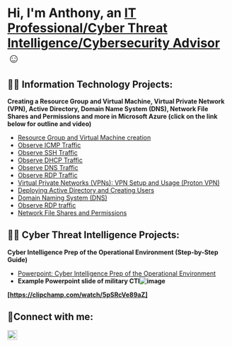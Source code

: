 <h1>Hi, I'm Anthony, an <a href="www.linkedin.com">IT Professional/Cyber Threat Intelligence/Cybersecurity Advisor</a>☺</h1>

<h2>👨‍💻 Information Technology Projects:</h2>
   <b>Creating a Resource Group and Virtual Machine, Virtual Private Network (VPN), Active Directory, Domain Name System (DNS), Network File Shares and Permissions and more in Microsoft Azure (click on the link below for outline and video)</b>

  - [Resource Group and Virtual Machine creation](https://github.com/Searcher121978/Microsoft-Azure-Virtual-Machine-Resource-Group)
  - [Observe ICMP Traffic](https://github.com/Searcher121978/Observe-ICMP-Traffic)
  - [Observe SSH Traffic](https://github.com/Searcher121978/Observe-SSH-Traffic)
  - [Observe DHCP Traffic](https://github.com/Searcher121978/Observe-DHCP-Traffic)
  - [Observe DNS Traffic](https://github.com/Searcher121978/Observe-DNS-Traffic)
  - [Observe RDP Traffic](https://github.com/Searcher121978/Observe-RDP-Traffic)
  - [Virtual Private Networks (VPNs): VPN Setup and Usage (Proton VPN)](https://github.com/Searcher121978/VPN-setup)
  - [Deploying Active Directory and Creating Users](https://github.com/Searcher121978/Deploying-Active-Directory-and-Creating-Users)
  - [Domain Naming System (DNS)](https://github.com/Searcher121978/Observe-DNS-Traffic)
  - [Observe RDP traffic](https://github.com/Searcher121978/Observe-RDP-Traffic)
  - [Network File Shares and Permissions](https://github.com/Searcher121978/Network-File-Shares-and-Permissions)
 
    
<h2>👨‍💻 Cyber Threat Intelligence Projects:</h2>

   <b>Cyber Intelligence Prep of the Operational Environment (Step-by-Step Guide)</b>
  - [Powerpoint: Cyber Intelligence Prep of the Operational Environment](https://github.com/Searcher121978/cyber-IntelPOE)
- <b>**Example Powerpoint slide of military CTI**![image](https://github.com/Searcher121978/anthonyj1978/assets/124515149/30afadb5-051f-4d5d-8d7b-89572cad413c)
 
[https://clipchamp.com/watch/5pSRcVe89aZ]
<h2>🤳Connect with me:</h2>

[<img align="left" alt="Josh | LinkedIn" width="22px" src="https://cdn.jsdelivr.net/npm/simple-icons@v3/icons/linkedin.svg" />][linkedin]

[linkedin]: www.linkedin.com/in/anthony-l-jones-m-s-04a2a7258 

